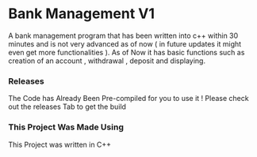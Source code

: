 # Bank Management V1
A bank management program that has been written into c++ within 30 minutes and is not very advanced as of now ( in future updates it might even get more functionalities ).
As of Now it has basic functions such as creation of an account , withdrawal , deposit and displaying.


### Releases

The Code has Already Been Pre-compiled for you to use it ! 
Please check out the releases Tab to get the build

### This Project Was Made Using
This Project was written in C++ 

